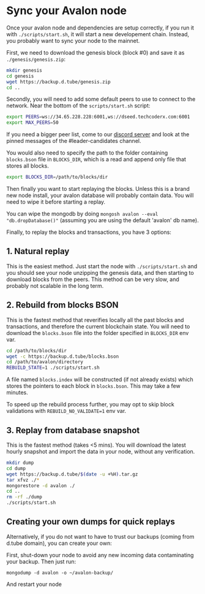 # Sync your Avalon node

Once your avalon node and dependencies are setup correctly, if you run it with `./scripts/start.sh`, it will start a new developement chain. Instead, you probably want to sync your node to the mainnet.

First, we need to download the genesis block (block #0) and save it as `./genesis/genesis.zip`:
```bash
mkdir genesis
cd genesis
wget https://backup.d.tube/genesis.zip
cd ..
```

Secondly, you will need to add some default peers to use to connect to the network.
Near the bottom of the `scripts/start.sh` script:
```bash
export PEERS=ws://34.65.228.228:6001,ws://dseed.techcoderx.com:6001
export MAX_PEERS=50
```
If you need a bigger peer list, come to our [discord server](https://discord.gg/dtube) and look at the pinned messages of the #leader-candidates channel.

You would also need to specify the path to the folder containing `blocks.bson` file in `BLOCKS_DIR`, which is a read and append only file that stores all blocks.

```bash
export BLOCKS_DIR=/path/to/blocks/dir
```

Then finally you want to start replaying the blocks. Unless this is a brand new node install, your avalon database will probably contain data. You will need to wipe it before starting a replay.

You can wipe the mongodb by doing `mongosh avalon --eval "db.dropDatabase()"` (assuming you are using the default 'avalon' db name).

Finally, to replay the blocks and transactions, you have 3 options:

## 1. Natural replay
This is the easiest method. Just start the node with `./scripts/start.sh` and you should see your node unzipping the genesis data, and then starting to download blocks from the peers. This method can be very slow, and probably not scalable in the long term.

## 2. Rebuild from blocks BSON
This is the fastest method that reverifies locally all the past blocks and transactions, and therefore the current blockchain state. You will need to download the `blocks.bson` file into the folder specified in `BLOCKS_DIR` env var.

```bash
cd /path/to/blocks/dir
wget -c https://backup.d.tube/blocks.bson
cd /path/to/avalon/directory
REBUILD_STATE=1 ./scripts/start.sh
```

A file named `blocks.index` will be constructed (if not already exists) which stores the pointers to each block in `blocks.bson`. This may take a few minutes.

To speed up the rebuild process further, you may opt to skip block validations with `REBUILD_NO_VALIDATE=1` env var.

## 3. Replay from database snapshot
This is the fastest method (takes <5 mins). You will download the latest hourly snapshot and import the data in your node, without any verification.

```bash
mkdir dump
cd dump
wget https://backup.d.tube/$(date -u +%H).tar.gz
tar xfvz ./*
mongorestore -d avalon ./
cd ..
rm -rf ./dump
./scripts/start.sh
```

## Creating your own dumps for quick replays
Alternatively, if you do not want to have to trust our backups (coming from d.tube domain), you can create your own:

First, shut-down your node to avoid any new incoming data contaminating your backup. Then just run:
```
mongodump -d avalon -o ~/avalon-backup/
```
And restart your node
